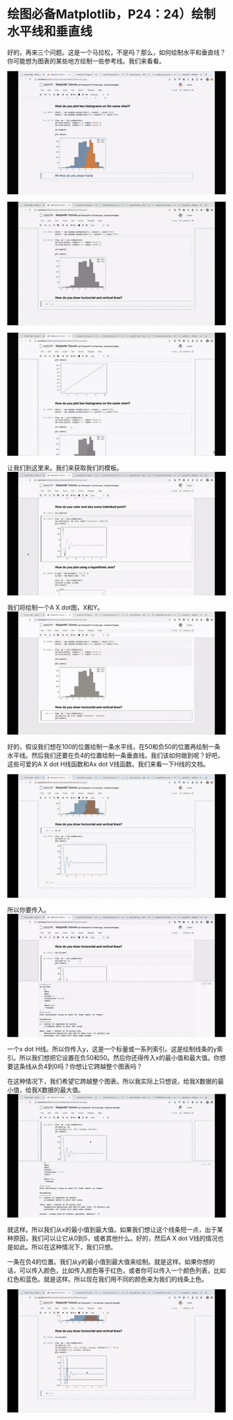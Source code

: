 # 绘图必备Matplotlib，P24：24）绘制水平线和垂直线 

好的，再来三个问题。这是一个马拉松，不是吗？那么，如何绘制水平和垂直线？你可能想为图表的某些地方绘制一些参考线。我们来看看。

![](img/7a379eaa3c65d47a09c81a755a8d562e_1.png)

![](img/7a379eaa3c65d47a09c81a755a8d562e_2.png)

![](img/7a379eaa3c65d47a09c81a755a8d562e_3.png)

让我们到这里来。我们来获取我们的模板。![](img/7a379eaa3c65d47a09c81a755a8d562e_5.png)

我们将绘制一个A X dot图，X和Y。![](img/7a379eaa3c65d47a09c81a755a8d562e_7.png)

好的，假设我们想在100的位置绘制一条水平线，在50和负50的位置再绘制一条水平线。然后我们还要在负4的位置绘制一条垂直线。我们该如何做到呢？好吧，这些可爱的A X dot H线函数和Ax dot V线函数。我们来看一下H线的文档。

![](img/7a379eaa3c65d47a09c81a755a8d562e_9.png)

所以你要传入。![](img/7a379eaa3c65d47a09c81a755a8d562e_11.png)

一个x dot H线。所以你传入y，这是一个标量或一系列索引。这是绘制线条的y索引。所以我们想把它设置在负50和50。然后你还得传入x的最小值和最大值。你想要这条线从负4到0吗？你想让它跨越整个图表吗？

在这种情况下，我们希望它跨越整个图表。所以我实际上只想说，给我X数据的最小值，给我X数据的最大值。![](img/7a379eaa3c65d47a09c81a755a8d562e_13.png)

就这样。所以我们从x的最小值到最大值。如果我们想让这个线条短一点，出于某种原因，我们可以让它从0到5，或者其他什么。好的，然后A X dot V线的情况也是如此。所以在这种情况下，我们只想。

一条在负4的位置。我们从y的最小值到最大值来绘制。就是这样。如果你想的话，可以传入颜色，比如传入颜色等于红色，或者你可以传入一个颜色列表，比如红色和蓝色。就是这样。所以现在我们用不同的颜色来为我们的线条上色。

![](img/7a379eaa3c65d47a09c81a755a8d562e_15.png)
